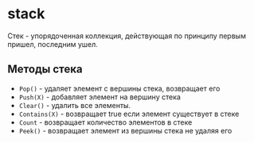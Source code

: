 # stack
Стек - упорядоченная коллекция, действующая по принципу первым пришел, последним ушел.

## Методы стека
* `Pop()` - удаляет элемент с вершины стека, возвращает его
* `Push(X)` - добавляет элемент на вершину стека
* `Clear()` - удалить все элементы.
* `Contains(X)` - возвращает true если элемент существует в стеке 
* `Count` - возвращает количество элементов в стеке
* `Peek()` - возвращает элемент из вершины стека не удаляя его